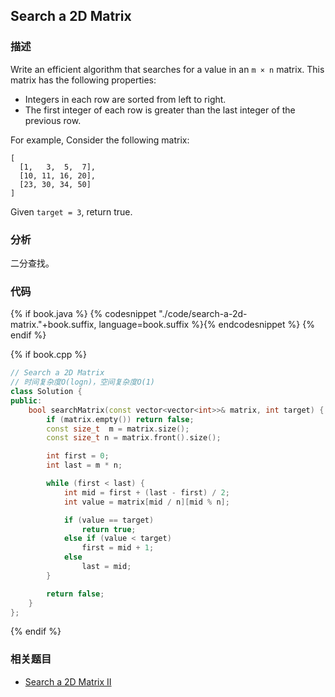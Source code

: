 ## Search a 2D Matrix


### 描述

Write an efficient algorithm that searches for a value in an `m × n` matrix. This matrix has the following properties:

* Integers in each row are sorted from left to right.
* The first integer of each row is greater than the last integer of the previous row.

For example, Consider the following matrix:

```
[
  [1,   3,  5,  7],
  [10, 11, 16, 20],
  [23, 30, 34, 50]
]
```

Given `target = 3`, return true.


### 分析

二分查找。


### 代码

{% if book.java %}
{% codesnippet "./code/search-a-2d-matrix."+book.suffix, language=book.suffix %}{% endcodesnippet %}
{% endif %}

{% if book.cpp %}
```cpp
// Search a 2D Matrix
// 时间复杂度O(logn)，空间复杂度O(1)
class Solution {
public:
    bool searchMatrix(const vector<vector<int>>& matrix, int target) {
        if (matrix.empty()) return false;
        const size_t  m = matrix.size();
        const size_t n = matrix.front().size();

        int first = 0;
        int last = m * n;

        while (first < last) {
            int mid = first + (last - first) / 2;
            int value = matrix[mid / n][mid % n];

            if (value == target)
                return true;
            else if (value < target)
                first = mid + 1;
            else
                last = mid;
        }

        return false;
    }
};
```
{% endif %}


### 相关题目

* [Search a 2D Matrix II](search-a-2d-matrix-ii.md)
